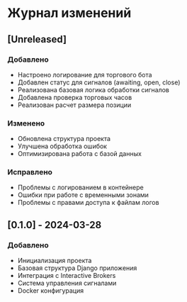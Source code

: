 # Журнал изменений

## [Unreleased]

### Добавлено

- Настроено логирование для торгового бота
- Добавлен статус для сигналов (awaiting, open, close)
- Реализована базовая логика обработки сигналов
- Добавлена проверка торговых часов
- Реализован расчет размера позиции

### Изменено

- Обновлена структура проекта
- Улучшена обработка ошибок
- Оптимизирована работа с базой данных

### Исправлено

- Проблемы с логированием в контейнере
- Ошибки при работе с временными зонами
- Проблемы с правами доступа к файлам логов

## [0.1.0] - 2024-03-28

### Добавлено

- Инициализация проекта
- Базовая структура Django приложения
- Интеграция с Interactive Brokers
- Система управления сигналами
- Docker конфигурация
